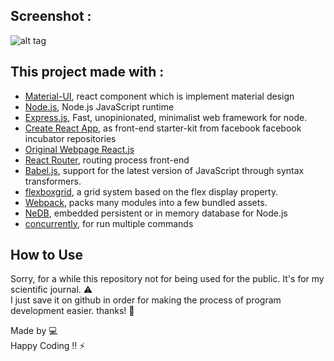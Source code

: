 
## Screenshot :

![alt tag](https://github.com/faisalarkan21/cms-laboratory/blob/master/screenshot.png)

## This project made with :


* [Material-UI](http://www.material-ui.com/), react component which is implement material design
* [Node.js](https://github.com/nodejs/node), Node.js JavaScript runtime
* [Express.js](https://github.com/expressjs/express), Fast, unopinionated, minimalist web framework for node.
* [Create React App](https://github.com/facebookincubator/create-react-app), as front-end starter-kit from facebook facebook incubator repositories
* [Original Webpage React.js](https://facebook.github.io/react/)
* [React Router](https://github.com/ReactTraining/react-router),  routing process front-end
* [Babel.js](https://babeljs.io/), support for the latest version of JavaScript through syntax transformers. 
* [flexboxgrid](http://flexboxgrid.com/), a grid system based on the flex display property.
* [Webpack](https://github.com/webpack/webpack),  packs many modules into a few bundled assets.
* [NeDB](https://github.com/louischatriot/nedb), embedded persistent or in memory database for Node.js
* [concurrently](https://github.com/kimmobrunfeldt/concurrently), for run multiple commands





## How to Use
Sorry, for a while this repository not for being used for the public. It's for my scientific journal. :warning:  <br>
I just save it on github in order for making the process of program development easier. thanks! :gift:

Made by :computer:
 <br>
Happy Coding !! :zap:
<!--## Table of Contents-->

